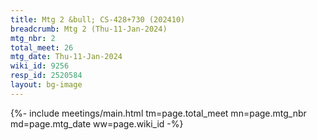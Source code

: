 ```yaml
---
title: Mtg 2 &bull; CS-428+730 (202410)
breadcrumb: Mtg 2 (Thu-11-Jan-2024)
mtg_nbr: 2
total_meet: 26
mtg_date: Thu-11-Jan-2024
wiki_id: 9256
resp_id: 2520584
layout: bg-image
---
```


{%- include meetings/main.html
    tm=page.total_meet
    mn=page.mtg_nbr
    md=page.mtg_date
    ww=page.wiki_id
-%}

